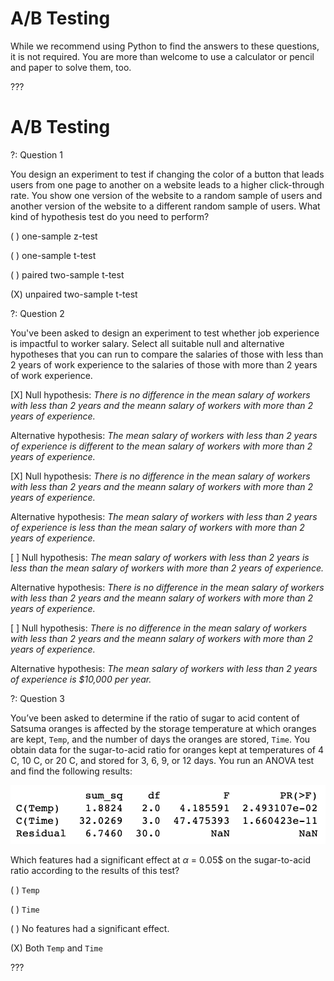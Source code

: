 # A/B Testing

While we recommend using Python to find the answers to these questions, it is not required. You are more than welcome to use a calculator or pencil and paper to solve them, too.

???

# A/B Testing

?: Question 1 


You design an experiment to test if changing the color of a button that leads users from one page to another on a website leads to a higher click-through rate. You show one version of the website to a random sample of users and another version of the website to a different random sample of users. What kind of hypothesis test do you need to perform? 

( ) one-sample z-test

( ) one-sample t-test

( ) paired two-sample t-test

(X) unpaired two-sample t-test 


?: Question 2


You've been asked to design an experiment to test whether job experience is impactful to worker salary. Select all suitable null and alternative hypotheses that you can run to compare the salaries of those with less than 2 years of work experience to the salaries of those with more than 2 years of work experience.


[X] Null hypothesis: _There is no difference in the mean salary of workers with less than 2 years and the meann salary of workers with more than 2 years of experience._

Alternative hypothesis: _The mean salary of workers with less than 2 years of experience is different to the mean salary of workers with more than 2 years of experience._

[X] Null hypothesis: _There is no difference in the mean salary of workers with less than 2 years and the meann salary of workers with more than 2 years of experience._

Alternative hypothesis: _The mean salary of workers with less than 2 years of experience is less than the mean salary of workers with more than 2 years of experience._

[ ] Null hypothesis: _The mean salary of workers with less than 2 years is less than the mean salary of workers with more than 2 years of experience._ 

Alternative hypothesis: _There is no difference in the mean salary of workers with less than 2 years and the meann salary of workers with more than 2 years of experience._

[ ] Null hypothesis: _There is no difference in the mean salary of workers with less than 2 years and the meann salary of workers with more than 2 years of experience._

Alternative hypothesis: _The mean salary of workers with less than 2 years of experience is $10,000 per year._


?: Question 3 


You’ve been asked to determine if the ratio of sugar to acid content of Satsuma oranges is affected by the storage temperature at which oranges are kept, `Temp`, and the number of days the oranges are stored, `Time`. You obtain data for the sugar-to-acid ratio for oranges kept at temperatures of 4 C, 10 C, or 20 C, and stored for 3, 6, 9, or 12 days. You run an ANOVA test and find the following results:

![ANOVA table](https://raw.githubusercontent.com/learn-co-curriculum/dsc-quiz-ab-testing/master/images/satsuma_anova_table.png)

Which features had a significant effect at $\alpha$ = 0.05$ on the sugar-to-acid ratio according to the results of this test? 

( ) `Temp`

( ) `Time`

( ) No features had a significant effect. 

(X) Both `Temp` and `Time` 

???



